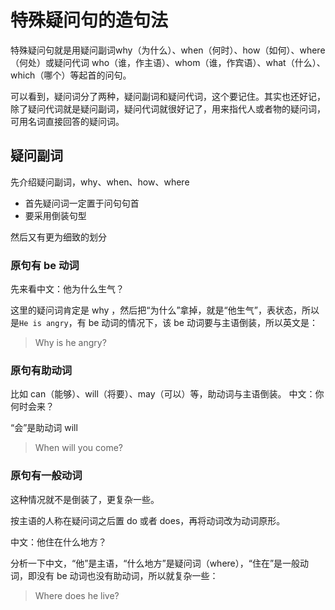 # 特殊疑问句的造句法

特殊疑问句就是用疑问副词why（为什么）、when（何时）、how（如何）、where（何处）或疑问代词 who（谁，作主语）、whom（谁，作宾语）、what（什么）、which（哪个）等起首的问句。


可以看到，疑问词分了两种，疑问副词和疑问代词，这个要记住。其实也还好记，除了疑问代词就是疑问副词，疑问代词就很好记了，用来指代人或者物的疑问词，可用名词直接回答的疑问词。

## 疑问副词

先介绍疑问副词，why、when、how、where


- 首先疑问词一定置于问句句首
- 要采用倒装句型

然后又有更为细致的划分

### 原句有 be 动词
先来看中文：他为什么生气？

这里的疑问词肯定是 why ，然后把“为什么”拿掉，就是“他生气”，表状态，所以是`He is angry`，有 be 动词的情况下，该 be 动词要与主语倒装，所以英文是：
> Why is he angry?


### 原句有助动词

比如 can（能够）、will（将要）、may（可以）等，助动词与主语倒装。
中文：你何时会来？

“会”是助动词 will

> When will you come?



### 原句有一般动词

这种情况就不是倒装了，更复杂一些。

按主语的人称在疑问词之后置 do 或者 does，再将动词改为动词原形。

中文：他住在什么地方？

分析一下中文，“他”是主语，“什么地方”是疑问词（where），“住在”是一般动词，即没有 be 动词也没有助动词，所以就复杂一些：
> Where does he live?